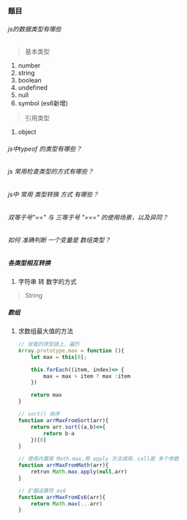 
### 题目

###### js的数据类型有哪些
>
> 基本类型
1. number
2. string
3. boolean
4. undefined
5. null
6. symbol (es6新增)

>
> 引用类型
1. object

###### js中typeof 的类型有哪些？

###### js 常用检查类型的方式有哪些？

###### js中 常用 类型转换 方式 有哪些？

###### 双等于号"==" 与 三等于号 "===" 的使用场景，以及异同？

###### 如何 准确判断 一个变量是 数组类型？

##### 各类型相互转换
1. 字符串 转 数字的方式
>
> String

##### 数组
1. 求数组最大值的方法
    ```JavaScript
    // 挂载的原型链上，遍历
    Array.prototype.max = function (){
        let max = this[0];

        this.forEach((item, index)=> {
            max = max > item ? max :item
        })

        return max
    }

    // sort() 排序
    function arrMaxFromSort(arr){
        return arr.sort((a,b)=>{
            return b-a
        })[0]
    }

    // 使用内置库 Math.max,用 apply 方法调用，call是 多个参数
    function arrMaxFromMath(arr){
        retrun Math.max.apply(null,arr)
    }
    
    // 扩展运算符 es6
    function arrMaxFromEs6(arr){
        return Math.max(...arr)
    }

    ```